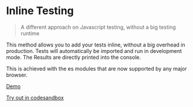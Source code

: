 # Inline Testing

> A different approach on Javascript testing, without a big testing runtime

This method allows you to add your tests inline, without a big overhead in production. Tests will automatically be imported and run in development mode. The Results are directly printed into the console.

This is achieved with the es modules that are now supported by any major browser.

[Demo](https://1oxdv.sse.codesandbox.io/)

[Try out in codesandbox](https://codesandbox.io/s/github/FalkZ/inline-testing/tree/main/)
